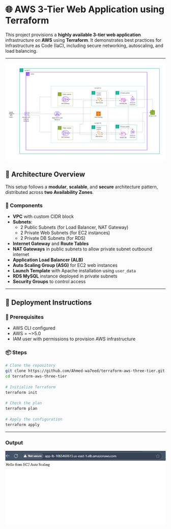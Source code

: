 # 🌐 AWS 3-Tier Web Application using Terraform

This project provisions a **highly available 3-tier web application** infrastructure on **AWS** using **Terraform**. It demonstrates best practices for Infrastructure as Code (IaC), including secure networking, autoscaling, and load balancing.

---
![image alt](https://github.com/Ahmed-wa7eed/terraform-aws-three-tier/blob/40e8be7a4367c7cdd36bae0c6f0f360c3bd1713e/Untitled%20-%20Frame%201.jpg)

## 📌 Architecture Overview

This setup follows a **modular**, **scalable**, and **secure** architecture pattern, distributed across **two Availability Zones**.

### 🔧 Components

- **VPC** with custom CIDR block
- **Subnets**:
  - 2 Public Subnets (for Load Balancer, NAT Gateway)
  - 2 Private Web Subnets (for EC2 instances)
  - 2 Private DB Subnets (for RDS)
- **Internet Gateway** and **Route Tables**
- **NAT Gateways** in public subnets to allow private subnet outbound internet
- **Application Load Balancer (ALB)**
- **Auto Scaling Group (ASG)** for EC2 web instances
- **Launch Template** with Apache installation using `user_data`
- **RDS MySQL** instance deployed in private subnets
- **Security Groups** to control access

---
## 🚀 Deployment Instructions

### 🔧 Prerequisites

- AWS CLI configured
- AWS = ~>5.0
- IAM user with permissions to provision AWS infrastructure

### 📦 Steps

```bash
# Clone the repository
git clone https://github.com/Ahmed-wa7eed/terraform-aws-three-tier.git
cd terraform-aws-three-tier

# Initialize Terraform
terraform init

# Check the plan
terraform plan

# Apply the configuration
terraform apply
```
---
### Output
![img alt](https://github.com/Ahmed-wa7eed/terraform-aws-three-tier/blob/8c50a0e41d09907dc2ebff4b3d05925ae6f89e29/output.png)


